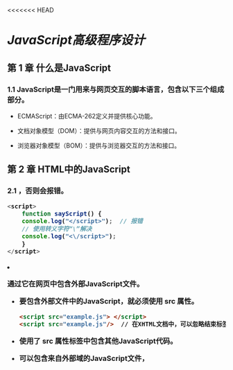 <<<<<<< HEAD
#                                   *JavaScript高级程序设计*



## 第 1 章 什么是JavaScript

### 1.1 JavaScript是一门用来与网页交互的脚本语言，包含以下三个组成部分。

- ECMAScript：由ECMA-262定义并提供核心功能。

- 文档对象模型（DOM）：提供与网页内容交互的方法和接口。

- 浏览器对象模型（BOM）：提供与浏览器交互的方法和接口。

  

## 第 2 章 HTML中的JavaScript

### 2.1 <script> 元素

#### 2.2.1 <script> 元素有下列8个属性

- async ：可选。表示应该立即开始下载脚本，但不能阻止其他页面动作，比如下载资源或等待其他脚本加载。只对外部脚本文件有效。

- charset ：可选。使用 src 属性指定的代码字符集。这个属性很少使用，因为大多数浏览器不在乎它的值。

- crossorigin ：可选。配置相关请求的CORS（跨源资源共享）设置。默认不使用CORS。

  - crossorigin="anonymous" 配置文件请求不必设置凭据标志。 

  - crossorigin="use-credentials" 设置凭据标志，意味着出站请求会包含凭据。

- defer ：可选。表示在文档解析和显示完成后再执行脚本是没有问题的。只对外部脚本文件有效。在IE7及更早的版本中，对行内脚本也可以指定这个属性。
- integrity ：可选。允许比对接收到的资源和指定的加密签名以验证子资源完整性（SRI，Subresource Intergrity）。如果接收到的资源的签名与这个属性指定的签名不匹配，则页面会报错，脚本不会执行。这个属性可以用于确保内容分发网络（CDNContent Delivery Network）不会提供恶意内容。
- language ：废弃。最初用于表示代码块中的脚本语言（如 "JavaScript" 、 "JavaScript1.2" 或 "VBScript" ）。大多数浏览器都会忽略这个属性，不应该再使用它。
- src ：可选。表示包含要执行的代码的外部文件。
- type ：可选。代替 language ，表示代码块中脚本语言的内容类型（也称MIME类型）。按照惯例，这个值始终都是 "text/javascript" ，尽管 "text/javascript" 和 "text/ecmascript" 都已经废弃了。JavaScript文件的MIME类型通常是 "application/xjavascript" ，不过给type属性这个值有可能导致脚本被忽略。在非IE的浏览器中有效的其他值还有 "application/javascript" 和 "application/ecmascript" 。如果这个值是 module ，则代码会被当成ES6模块，而且只有这时候代码中才能出现 import 和 export 关键字。

#### 2.2.2 使用 <script>的方式有两种

- 通过它直接在网页中嵌入 JavaScript代码。

  - 注意：代码中不能出现字符串</script>，否则会报错。

    ```js
    <script>
        function sayScript() {
        console.log("</script>");  // 报错
        // 使用转义字符“\”解决
        console.log("<\/script>");
        }
    </script>
    ```

- 通过它在网页中包含外部JavaScript文件。

  - 要包含外部文件中的JavaScript，就必须使用 src 属性。

    ```html
    <script src="example.js"> </script>
    <script src="example.js"/>  // 在XHTML文档中，可以忽略结束标签 
    ```

  - 使用了 src 属性<script>标签不应该再在<script>和</script>标签中包含其他JavaScript代码。

  - 可以包含来自外部域的JavaScript文件，<script> 元素的 src 属性可以是一个完整的URL，而且这个URL指向的资源可以跟包含它的HTML页面不在同一个域中。

    ```html
    <script src="http://www.somewhere.com/afile.js"> </script>
    ```

  - 在包含外部域的JavaScript文件时，要确保该域是自己所有的，或者该域是一个可信的来源。 <script> 标签的integrity 属性是防范这种问题的一个武器，但这个属性也不是所有浏览器都支持。

#### 2.2.3 推迟执行脚本

- HTML 4.01为<script>元素定义了一个叫 defer 的属性。这个属性表示脚本在执行的时候不会改变页面的结构。

- 这个脚本完全可以在整个页面解析完之后再运行。在 <script>元素上设置 defer 属性，会告诉浏览器应该立即开始下载，但执行应该推迟

- defer 属性只对外部脚本文件才有效。

- 把要推迟执行的脚本放在页面底部比较好。

- 注意：对于XHTML文档，指定 defer 属性时应该写成 defer="defer" 。

  ```html
  <script defer src="example1.js"> </script>
  ```

#### 2.2.4 defer 和 async  的异同 ？

- 同

  - 从改变脚本处 理方式上看，它们两者也都只 适用于外部脚本，都会告诉浏览器立即开始下载。

- 异

  - 标记为 async 的脚本并不保证能按照它们出现的次序执行。

  - 异步脚本不 应该在加载期间修改DOM。

  - 使用 async 也会告诉页面你不会使用 document.write，不推荐使用 这个方法。

  - 注意：对于XHTML文档，指定 async 属性时应该写成 async="async" 。

    ```html
    <script async src="example1.js"> </script>
    ```

#### 2.2.5 动态加载脚本

- 通过向DOM中动态添加 script 元素同样可以加载指定的脚本。只要创建一个 script 元素并将其添 加到DOM即可。

- 以这种方式创建的<script>元素是以异步方式加载的，相当于添加了 async 属性。

- 如果要统一动态脚本的 加载行为，可以明确将其设置为同步加载：

  ```js
  let script = document.createElement('script');
  script.src = 'gibberish.js';
  script.async = false;
  document.head.appendChild(script);
  ```

- 为了保证在资源获取队列中的优先级要想让预加载器知道这些 动态请求文件的存在，可以在文档头部显式声明它们：

  ```html
  <link rel="preload" href="gibberish.js">
  ```

#### 2.2.6 XHTML中的变化

- 可扩展超文本标记语言（XHTML）

- 在XHTML中使用JavaScript必须指定 type 属性且值为 text/javascript ，HTML中则可以没有这个属性。

- CDATA标记必须 使用JavaScript注释来抵消：

  ```js
  <script type="text/javascript">
  //<![CDATA[
  	function compare(a, b) {
  	}
  //]]> 
  </script>
  ```



## 第 4 章 变量、作用域与内存

### 4.1 原始值与引用值

#### 4.4.1 ECMAScript变量可以包含两种不同类型的数据：

- 原始值：就是最简单的数据。
  -  6种：Undefined 、 Null 、 Boolean 、 Number 、 String 和 Symbol。
  -  保存原始值的变量是按值访问的，我们操作的就是存储在变量中的实际值。
- 引用值：则是由多个值构成的对象。
  - 引用值是保存在内存中的对象。在操作对象时，实际上操作的是对该对象的引用而非实际的对象本身。为此，保存引用值的变量是按引用访问的。

#### 4.4.2 动态属性
=======
### 第 4 章 变量、作用域与内存

#### 4.1 原始值与引用值

##### 4.4.1 ECMAScript变量可以包含两种不同类型的数据：

- 原始值：就是最简单的数据。
  -  6种：Undefined 、 Null 、 Boolean 、 Number 、 String 和 Symbol。
  - 保存原始值的变量是按值访问的，我们操作的就是存储在变量中的实际值。
- 引用值：则是由多个值构成的对象。
  - 引用值是保存在内存中的对象。在操作对象时，实际上操作的是对该对象的引用而非实际的对象本身。为此，保存引用值的变量是按引用访问的。

##### 4.4.2 动态属性
>>>>>>> 670b6fd89c1a35acbc713dd72a01b17a6a16878a

- 原始值不能有属性，尽管尝试给原始值添加属性不会报错。

  ```js
  let name = "Nicholas";
<<<<<<< HEAD
  name.age = 27; 
=======
  name.age = 27;
  ```
>>>>>>> 670b6fd89c1a35acbc713dd72a01b17a6a16878a
  console.log(name.age); // undefined
  
  ```
  
  ```

- 只有引用值可以动态添加后面可以使用的属性，可以随时添加、修改和删除其属性和方法。



<<<<<<< HEAD
#### 4.4.3 变量声明
=======
##### 4.4.3 变量声明
>>>>>>> 670b6fd89c1a35acbc713dd72a01b17a6a16878a

- 使用 var 的函数作用域声明
  - var 声明会被拿到函数或全局作用域的顶部，位于作用域中所 有代码之前。
- 使用 let 的块级作用域声明
  - 作用域是块级的，块级作用域由最近的一对包含花括号 {} 界定。
  - 存在“暂时 性死区”，不能在声明之前使 用 let 变量。
  - let 与 var 的另一个不同之处是在同一作用域内不能声明两次。重复的 var 声明会被忽略，而重复的 let 声明会抛出 SyntaxError 。

- 使用 const 的常量声明 
  - 使用 const 声 明的变量必须同时初始化为某个值。一经声明，在其生命周期的 任何时候都不能再重新赋予新值。
  - const 声明只应用到顶级原语或者对象。换句话说，赋值为对 象的 const 变量不能再被重新赋值为其他引用值，但对象的键 则不受限制。
  - 如果想让整个对象都不能修改，可以使用 Object.freeze() ，这样再给属性赋值时虽然不会报错，但会静默失败

<<<<<<< HEAD


## 第 5 章 基本引用类型

### 5.1 Date

- 要创建日期对象，就使用 new 操作符来调用 Date 构造函数

  ```js
  let now = new Date();
  ```

- 在不给 Date 构造函数传参数的情况下，创建的对象将保存当前日期 和时间。

#### 5.1.1 Date.parse() 

- Date.parse() 方法接收一个表示日期的字符串参数，尝试将这个字 符串转换为表示该日期的毫秒数。

  ```js
  let someDate = new Date(Date.parse("May 23, 2019"));
  let someDate = new Date("May 23, 2019"); 
  ```

#### 5.1.2 Date.UTC()

- Date.UTC() 方法也返回日期的毫秒表示，但使用的是跟 Date.parse() 不同的信息来生成这个值

  ```js
  // GMT时间2000年1月1日零点
  let y2k = new Date(Date.UTC(2000, 0));
  // GMT时间2005年5月5日下午5点55分55秒
  let allFives = new Date(Date.UTC(2005, 4, 5, 17, 55,
  55));
  ```

#### 5.1.3 继承的方法

-  toLocaleString()
   -  返回与浏览器 运行的本地环境一致的日期和时间。

-  toString()
   - 通常返回带时区信息的日期和时间，而时间也 是以24小时制（0~23）表示的。

-  valueOf()
   - 不返回字符串，这个方法被重 写后返回的是日期的毫秒表示。

#### 5.1.4 日期格式化方法

- toDateString() 显示日期中的周几、月、日、年（格式特定于实 现）；
- toTimeString() 显示日期中的时、分、秒和时区（格式特定于实 现）；
- toLocaleDateString() 显示日期中的周几、月、日、年（格式特 定于实现和地区）；
- toLocaleTimeString() 显示日期中的时、分、秒（格式特定于实 现）；
- toUTCString() 显示完整的UTC日期（格式特定于实现）。

### 5.2 RegExp

```js
let expression = /pattern/flags;
```

#### 5.2.1 匹配

- g ：全局模式，表示查找字符串的全部内容，而不是找到第一个匹配 的内容就结束。
- i ：不区分大小写，表示在查找匹配时忽略 pattern 和字符串的大 小写。
- m ：多行模式，表示查找到一行文本末尾时会继续查找。
- y ：粘附模式，表示只查找从 lastIndex 开始及之后的字符串。
- u ：Unicode模式，启用Unicode匹配。
- s ： dotAll 模式，表示元字符 . 匹配任何字符（包括 \n 或 \r ）。

#### 5.2.2 RegExp 实例方法

- exec()：主要用于配合捕获组使用
- test()：接收一个字符串参数，如果输 入的文本与模式匹配，则参数返回 true ，否则返回 false 。

### 5.3 原始值包装类型

#### 5.3.1 三种特殊的引用类型

- Boolean 
  - 对应布尔值的引用类型。就使用 Boolean 构造函数并传入 true 或 false 
- Number
  - 对应数值的引用类型。要创建一个 Number 对象，就使 用 Number 构造函数并传入一个数值
- String
  - 是对应字符串的引用类型。要创建一个 String 对象，使 用 String 构造函数并传入一个数值

### 5.4 单例内置对象

- Global
  -  Global 对象为一种兜底对象，它所针对的是不属于 任何对象的属性和方法。

- Math
  - 作为保存数学公式、信息和计算的地 方。 



## 第 6 章 集合引用类型

### Object

#### 1、创建 Object 的实例有两种方式？

```js
// 1.使用 new 操作符 和 Object 构造函数
let person = new Object();
person.name = "Kobe";
person.age = 40;

// 2.使用对象字面量 
let person = {
    name: "Kobe",
    age: 40,
    6: true
};

let person = {}; // 与new Object()相同
person.name = "Nicholas";
person.age = 29;
```

#### 2、获取属性

```js
// 点语法是首选的属性存取方式，除非访问属性时必须使用变量。
// 可以使用中括号来存取属性，在使用中括号时，要在括号内使用属性名的字符串形式
console.log(person["name"]); 	// "Kobe"
console.log(person.name); 	// "Kobe"
// 使用中括号的主要优势就是可以通过变量访问属性
let propertyName = "name";
console.log(person[propertyName]); // "Kobe"
// 如果属性名中包含可能会导致语法错误的字符，或者包含关键字/保留字时，也可以使用中括号语法
// 属性名中是可以包含非字母数字字符的，这时候只要用中括号语法存取它们就可以
person["first name"] = "Nicholas";
```

### Array

#### 1、创建数组

```js
// 1.使用 Array 构造函数，也可以省略 new 操作符
let arr = new Array()
let arr = Array()
// 创建一个初始 length 为20的数组：
let arr = new Array(20)
// 创建一个包含3个字符串值的数组：
let names = new Array('Kobe', 'James', 'YaoMing')

// 2.使用数组字面量
// 数组字面量是在中括号中包含以逗号分隔的元素列表
let names = []
// 创建一个包含3个元素的数组
let names = ['Kobe', 'James', 'YaoMing'];
```

#### 2、Array 构造函数还有两个ES6新增的用于创建数组的静态方法

- #### Array.from()

  ```js
  // 第一个参数是一个类数组对象，即任何可迭代的结构，或者有一个 length 属性和可索引元素的结构。
  // 字符串会被拆分为单字符数组
  console.log(Array.from("Kobe");  // ['K', 'o', 'b', 'e']
  // 可以使用from()将集合和映射转换为一个新数组
  // Array.from()对现有数组执行浅复制
  const a1 = [1, 2, 3, 4];
  const a2 = Array.from(a1);
  console.log(a2); // [1, 2, 3, 4]
  // 可以使用任何可迭代对象
  // arguments对象可以被轻松地转换为数组
  function getArgsArray() {
    return Array.from(arguments);
  }
  console.log(getArgsArray(1, 2, 3, 4)); // [1, 2, 3, 4]
  // from()也能转换带有必要属性的自定义对象
  
  // Array.from() 还接收第二个可选的映射函数参数。
  // 还可以接收第三个可选参数，用于指定映射函数中this 的值。但这个重写的this 值在箭头函数中不适用。
  ```

- #### Array.of() 

  ```js
  // Array.of() 可以把一组参数转换为数组。
  // 这个方法用于替代在ES6之前常用的 Array.prototype.slice.call(arguments)
  console.log(Array.of(1, 2, 3, 4)); // [1, 2, 3, 4]
  ```

#### 3、数组空位

```js
// 可以使用一串逗号来创建空位
const options = [,,,,,]; 	// 创建包含5个元素的数组
console.log(options);	 // [, , , , ,]
```

#### 4、数组索引

```js
// 要取得或设置数组的值，需要使用中括号并提供相应值的数字索引
let colors = ["red", "blue", "green"]; 	// 定义一个字符串数组
alert(colors[0]); 	// 显示第一项
colors[2] = "black"; 	// 修改第三项
colors[3] = "brown"; 	// 添加第四项
// 数组 length 属性的独特之处在于，它不是只读的。通过修改length 属性，可以从数组末尾删除或添加元素。
colors.length = 2;
alert(colors[2]); 	// undefined
colors.length = 4;
alert(colors[3]); 	// undefined
colors[colors.length] = "black"; 	// 添加一种颜色
```

#### 5、检测数组

- #### Array.isArray()

  ```js
  if (Array.isArray(arr)){
    // 操作数组
  }
  ```

### Set

#### 1、创建

```js
// Set 可以包含任何JavaScript数据类型作为值。
// 1.使用 new 关键字和 Set 构造函数可以创建一个空集合：
const m = new Set();
// 使用数组初始化集合
const s1 = new Set(["val1", "val2", "val3"]);

// 2.使用自定义迭代器初始化集合
```

#### 2、API

- #### size

  ```js
  // 通过size 取得元素数量
  ```

- #### has()

  ```js
  // has() 查询
  const s = new Set();
  alert(s.has("Matt")); // false
  s.add("Matt")
  alert(s.has("Matt")); // true
  ```

- #### add()

  ```js
  // add() 返回集合的实例，所以可以将多个添加操作连缀起来，包括初始化：
  const s = new Set().add("val1");
  s.add("val2")
   .add("val3");
  alert(s.size); 	// 3
  ```

- #### delete() 

  ```js
  // delete() 返回一个布尔值，表示集合中是否存在要删除的值
  const s = new Set();
  s.add('foo');
  alert(s.size); // 1
  // 集合里有这个值
  alert(s.delete('foo')); // true
  // 集合里没有这个值
  alert(s.delete('foo')); // false
  ```

- #### clear()

  ```js
  // 销毁集合实例中的所有值
  const s = new Set();
  s.add("Matt")
  alert(s.has("Matt")); // true
  s.clear(); 
  alert(s.has("Matt")); // false
  alert(s.size); // 0
  ```



## 第 8 章 对象、类与面向对象编程

### 8.1 理解对象

#### 8.1.1 创建自定义对象

- ```js
  // 通常方式是创建 Object 的一个新实例，然后再给它添加属性和方法。
  let person = new Object();
  person.name = "Kobe";
  person.age = 40;
  person.sayName = function() {
  	console.log(this.name);
  };
  ```

- ```js
  // 对象字面量
  let person = {
      name: "Kobe",
      age: 40,
      sayName() {
      	console.log(this.name);
      }
  };
  
  ```

#### 8.1.2 属性分两种

- ```js
  // 数据属性
  [[Configurable]]: 表示属性是否可以通过 delete 删除并重新定义，是否可以修改它的特性，以及是否可以把它改为访问器属性。默认为 true 。
  [[Enumberable]]: 表示属性是否可以通过 for-in 循环返回。默认为 true 。
  [[Writable]]: 表示属性的值是否可以被修改。默认为 true 。
  [[Value]]: 包含属性实际的值。默认为 undefined 。
  ```

- ```js
  // 访问器属性
  [[Configurable]]: 表示属性是否可以通过 delete 删除并重新定义，是否可以修改它的特性，以及是否可以把它改为访问器属性。默认为 true 。
  [[Enumberable]]: 表示属性是否可以通过 for-in 循环返回。默认为 true 。
  [[Get]]: 获取函数，在读取属性时调用。默认值为 undefined 。
  [[Set]]: 设置函数，在写入属性时调用。默认值为 undefined 。
  ```

#### 8.1.3 Object.defineProperty() 

```js
// 这个方法接收3个参数：要给其添加属性的对象、属性的名称和一个描述符对象。
// 描述符对象上的属性可以包含： configurable 、enumerable 、 writable 和 value ，跟相关特性的名称一一对应。
let person = {};
Object.defineProperty(person, "name", {
  writable: false,
  value: "Nicholas",
});
console.log(person.name); // "Nicholas"
person.name = "Greg";
console.log(person.name); // "Nicholas"

// 访问器属性是不能直接定义的，必须使用 Object.defineProperty() 。
//  year_ 中的下划线常用来表示该属性并不希望在对象方法的外部被访问。
let book = {
  year_: 2017,
  edition: 1,
};
Object.defineProperty(book, "year", {
  get() {
    return this.year_;
  },
  set(newValue) {
    if (newValue > 2017) {
      this.year_ = newValue;
      this.edition += newValue - 2017;
    }
  },
});
book.year = 2018;
console.log(book.edition); // 2

// 在一个对象上同时定义多个属性
let book = {};
Object.defineProperties(book, {
  year_: {
    value: 2017,
  },
  edition: {
    value: 1,
  },
    
  year: {
    get() {
      return this.year_;
    },
    set(newValue) {
      if (newValue > 2017) {
        this.year_ = newValue;
          this.edition += newValue - 2017;
      }
    },
  },
});
```

#### 8.1.4 Object.getOwnPropertyDescriptor() 

```js
// 读取属性的特性
// 这个方法接收两个参数：属性所在的对象和要取得其描述符的属性名。返回值是一个对象
  let book = {};
  Object.defineProperties(book, {
    year_: {
      value: 2017,
    },
    edition: {
      value: 1,
    },
    year: {
      get: function () {
        return this.year_;
      },
      set: function (newValue) {
        if (newValue > 2017) {
          this.year_ = newValue;
          this.edition += newValue - 2017;
        
      },
    },
  });

  let descriptor = Object.getOwnPropertyDescriptor(book, "year_");
  console.log(descriptor.value); // 2017
  console.log(descriptor.configurable); // false
  console.log(typeof descriptor.get); // "undefined"
  let descriptor = Object.getOwnPropertyDescriptor(book, "year");
  console.log(descriptor.value); // undefined
  console.log(descriptor.enumerable); // false
  console.log(typeof descriptor.get); // "function"
```

#### 8.1.5 Object.getOwnPropertyDescriptors()

```js
// 这个方法实际上会在每个自有属性上调用 Object.defineProperties()并在一个新对象中返回它们。
  let book = {};
  Object.defineProperties(book, {
    year_: {
      value: 2017,
    },
    edition: {
      value: 1,
    },
    year: {
      get: function () {
        return this.year_;
      },
      set: function (newValue) {
        if (newValue > 2017) {
          this.year_ = newValue;
          this.edition += newValue - 2017;
        }
      },
    },
  });
  console.log(Object.getOwnPropertyDescriptors(book));
/* {
    edition: {
        configurable: false,
        enumerable: false,
        value: 1,
        writable: false
    },
    year: {
        configurable: false,
        enumerable: false,
        get: f(),
        set: f(newValue),
    },
    year_: {
        configurable: false,
        enumerable: false,
        value: 2019,
        writable: false
    }
  } */
```

#### 8.1.6  Object.assign() => 合并对象

```js
// 这个方法接收一个目标对象和一个或多个源对象作为参数。
// 实际上对每个源对象执行的是浅复制, 浅复制意味着只会复制对象的引用。
// 不能在两个对象间转移获取函数和设置函数。
// 如果多个源对象都有相同的属性，则使用最后一个复制的值。
// Object.assign()没办法回滚已经完成的修改，因此在抛出错误之前，目标对象上已经完成的修改会继续存在。
let dest, src, result;
// 简单复制 
dest = {};
src = { id: "src" };
result = Object.assign(dest, src);
// Object.assign修改目标对象
// 也会返回修改后的目标对象
console.log(dest === result); // true
console.log(dest !== src); // true
console.log(result); // { id: src }
console.log(dest); // { id: src }

// 多个源对象
dest = {};
result = Object.assign(dest, { a: "foo" }, { b: "bar" });
console.log(result); // { a: foo, b: bar }

// 获取函数与设置函数
```

#### 8.1.7 对象标识及相等判定

```js
// 要确定NaN的相等性，必须使用极为讨厌的isNaN()
console.log(NaN === NaN); // false
console.log(isNaN(NaN)); // true
```

- #### Object.is()

  ```js
  // 必须接收两个参数
  // 正确的NaN相等判定
  console.log(Object.is(NaN, NaN)); // true
  ```

#### 8.1.8 增强对象语法

- 属性值简写

  ```js
  // 只要使用变量名（不用再写冒号）就会自动被解释为同名的属性键。如果没有找到同名变量，则会抛出 ReferenceError 。
  let name = 'Matt';
  let person = {
  	// name: name
      name
  };
  console.log(person); // { name: 'Matt' }
  ```

- 可计算属性

  ```js
  // 可以在对象字面量中完成动态属性赋值。
  // 中括号包围的对象属性键告诉运行时将其作为JavaScript表达式而不是字符串来求值。
  const nameKey = "name";
  const ageKey = "age";
  const jobKey = "job";
  let person = {
    [nameKey]: "Matt",
    [ageKey]: 27,
    [jobKey]: "Software engineer",
  };
  console.log(person); // { name: 'Matt', age:27, job: 'Software engineer' }
  ```

- 简写方法名

  ```js
  let person = {
    sayName(name) {
      console.log(&quot;My name is ${name}&quot;);
    },
  };
  person.sayName(&quot;Matt&quot;); // My name is Matt8
  ```

#### 8.1.9 对象解构

```js
// 使用与对象匹配的结构来实现对象属性赋值。
// 如果引用的属性不存在，则该变量的值就是 undefined 
let person = {
  name: 'Matt',
  age: 27
};
let { name: personName, age: personAge } = person;
// 可以让变量直接使用属性的名称，也可以在解构赋值的同时定义默认值。
let { name, age, job = 'Software engineer' } = person;
console.log(personName); // Matt
console.log(personAge); // 27
console.log(name); // Matt
console.log(age); // 27
console.log(job); // Software engineer
```

- 嵌套解构
- 部分解构
- 参数上下文匹配

### 8.2 创建对象

#### 8.2.1 原型模式

```js
// 每个函数都会创建一个 prototype 属性，这个属性是一个对象，包含应该由特定引用类型的实例共享的属性和方法。
```

#### 8.2.2  原型和 in 操作符

```js
// 有两种方式使用 in 操作符：单独使用和在 for-in 循环中使用。
// 在单独使用时， in 操作符会在可以通过对象访问指定属性时返回 true ，无论该属性是在实例上还是在原型上。
// 在 for-in 循环中使用 in 操作符时，可以通过对象访问且可以被枚举的属性都会返回，包括实例属性和原型属性。
```

### 8.3 继承

#### 8.3.1 原型链继承

```js
/* 原型链的基本构想: 
   每个构造函数都有一个原型对象，原型有一个属性指回构造函数，而实例有一个内部指针指向原型。如果原型是另一个类型的实例呢？那就意味着这个原型本身有一个内部指针指向另一个原型，相应地另一个原型也有一个指针指向另一个构造函数。这样就在实例和原型之间构造了一条原型链。这就是原型链的基本构想。*/

  function SuperType() {
    this.property = true;
  }
  SuperType.prototype.getSuperValue = function () {
    return this.property;
  };
  function SubType() {
    this.subproperty = false;
  }
  // 继承SuperType
  SubType.prototype = new SuperType();
  SubType.prototype.getSubValue = function () {
    return this.subproperty;
  };
  let instance = new SubType();
  console.log(instance.getSuperValue()); // true
```

- 默认原型

  ```js
  // 所有引用类型都继承自 Object , 
  // 任何函数的默认原型都是一个 Object 的实例，这意味着这个实例有一个内部指针指向 Object.prototype
  ```

- 原型与继承关系

  ```js
  // 原型与实例的关系可以通过两种方式来确定: 
  // 第一种方式是使用instanceof 操作符，如果一个实例的原型链中出现过相应的构造函数, 则 instanceof 返回 true 。
  console.log(instance instanceof Object);   // true
  
  // 第二种方式是使用 isPrototypeOf() 方法。只要原型链中包含这个原型，这个方法就返回 true 。
  console.log(Object.prototype.isPrototypeOf(instance));    // true
  ```

#### 8.3.2 盗用构造函数

```js
// 可以使用 apply() 和 call() 方法以新创建的对象为上下文执行构造函数。
  function SuperType() {
    this.colors = ["red", "blue", "green"];
  }
  function SubType() {
    // 继承SuperType
    SuperType.call(this);
  }
  let instance1 = new SubType();
  instance1.colors.push("black");
  console.log(instance1.colors); //
  ("red,blue,green,black");
  let instance2 = new SubType();
  console.log(instance2.colors); //
  ("red,blue,green");
```

#### 8.3.3 组合继承

```js
// 组合继承（有时候也叫伪经典继承）综合了原型链和盗用构造函数，将两者的优点集中了起来。
// 基本的思路是使用原型链继承原型上的属性和方法，而通过盗用构造函数继承实例属性。这样既可以把方法定义在原型上以实现重用，又可以让每个实例都有自己的属性。
  function SuperType(name) {
    this.name = name;
    this.colors = ["red", "blue", "green"];
  }
  SuperType.prototype.sayName = function () {
    console.log(this.name);
  };
  function SubType(name, age) {
    // 继承属性
    SuperType.call(this, name);
    this.age = age;
  }
  // 继承方法
  SubType.prototype = new SuperType();
  SubType.prototype.sayAge = function () {
    console.log(this.age);
  };
  let instance1 = new SubType("Nicholas", 29);
  instance1.colors.push("black");
  console.log(instance1.colors); //
  ("red,blue,green,black");
  instance1.sayName(); // "Nicholas";
  instance1.sayAge(); // 29
  let instance2 = new SubType("Greg", 27);
  console.log(instance2.colors); //
  ("red,blue,green");
  instance2.sayName(); // "Greg";
  instance2.sayAge(); // 27
```

#### 8.3.4 原型式继承

```js
// 原型式继承非常适合不需要单独创建构造函数，但仍然需要在对象间共享信息的场合。但要记住，属性中包含的引用值始终会在相关对象间共享，跟使用原型模式是一样的。
  let person = {
    name: "Nicholas",
    friends: ["Shelby", "Court", "Van"],
  };
  let anotherPerson = object(person);
  anotherPerson.name = "Greg";
  anotherPerson.friends.push("Rob");
  let yetAnotherPerson = object(person);
  yetAnotherPerson.name = "Linda";
  yetAnotherPerson.friends.push("Barbie");
  console.log(person.friends); //
  ("Shelby,Court,Van,Rob,Barbie");
```

#### 8.3.5  寄生式继承

```js
// 创建一个实现继承的函数，以某种方式增强对象，然后返回这个对象。
// 同样适合主要关注对象，而不在乎类型和构造函数的场景。
// 通过寄生式继承给对象添加函数会导致函数难以重用，与构造函数模式类似。

  function createAnother(original) {
    // 通过调用函数创建一个新对象;
    let clone = object(original);
    clone.sayHi = function () {
      // 以某种方式增强这个对象;
      console.log("hi");
    };
    return clone; // 返回这个对象
  }

```

#### 8.3.6 寄生式组合继承

```js
// 寄生式组合继承通过盗用构造函数继承属性，但使用混合式原型链继承方法。
// 基本思路: 不通过调用父类构造函数给子类原型赋值，而是取得父类原型的一个副本。就是使用寄生式继承来继承父类原型，然后将返回的新对象赋值给子类原型。
// 最主要的效率问题就是父类构造函数始终会被调用两次：一次在是创建子类原型时调用，另一次是在子类构造函数中调用。
// 寄生式组合继承可以算是引用类型继承的最佳模式。
  function inheritPrototype(subType, superType) {
    let prototype = object(superType.prototype);
    // 创建对象
    prototype.constructor = subType;
    // 增强对象
    subType.prototype = prototype;
    // 赋值对象
  }
```

### 8.4 类

#### 8.4.1 定义类

- 两种主要方式：

```js
// 类声明
class Person {}
// 类表达式
const Animal = class {};
```

#### 8.4.2 与函数表达式的异同

- 同：被求值前也不能引用。
- 异：
  - 虽然函数声明可以提升，但类定义不能。
  - 函数受函数作用域限制，而类受块作用域限制。

#### 8.4.3 类的构成

```js
// 类可以包含构造函数方法、实例方法、获取函数、设置函数和静态类方法，但这些都不是必需的。空的类定义照样有效。
// 默认情况下，类定义中的代码都在严格模式下执行。	
// 首字母要大写
// 类表达式的名称是可选的。在把类表达式赋值给变量后，可以通过 name 属性取得类表达式的名称字符串。但不能在类表达式作用域外部访问这个标识符。

// 空类定义，有效
class Foo {}
// 有构造函数的类，有效
class Bar {
  constructor() {}
}
// 有获取函数的类，有效
class Baz {
  get myBaz() {}
}
// 有静态方法的类，有效
class Qux {
  static myQux() {}
}	
```

#### 8.4.4 类构造函数

```js
// constructor 关键字用于在类定义块内部创建类的构造函数。
// 构造函数的定义不是必需的，不定义构造函数相当于将构造函数定义为空函数。
// 类构造函数与构造函数的主要区别是：调用类构造函数必须使用 new 操作符。而普通构造函数如果不使用 new 调用，那么就会以全局的this （通常是 window ）作为内部对象。调用类构造函数时如果忘了使用 new 则会抛出错误。
```

#### 8.4.5 静态类方法

```js
// 可以在类上定义静态方法。这些方法通常用于执行不特定于实例的操作，也不要求存在类的实例。与原型成员类似，每个类上只能有一个静态成员。
// 静态类成员在类定义中使用 static 关键字作为前缀。在静态成员中， this 引用类自身。
```



## 第 9 章 代理与反射

### 9.1 代理基础

#### 9.1.1 代理的创建

```js
// 代理是使用 Proxy 构造函数创建的。
// 这个构造函数接收两个参数：目标对象和处理程序对象。缺少其中任何一个参数都会抛出TypeError 。
const target = {
  id: "target",
};
const handler = {};
const proxy = new Proxy(target, handler);
// id属性会访问同一个值
console.log(target.id); // target
console.log(proxy.id); // target
// 给目标属性赋值会反映在两个对象上
// 因为两个对象访问的是同一个值
target.id = "foo";
console.log(target.id); // foo
console.log(proxy.id); // foo
// 给代理属性赋值会反映在两个对象上
// 因为这个赋值会转移到目标对象
proxy.id = "bar";
console.log(target.id); // bar
console.log(proxy.id); // bar
// hasOwnProperty()方法在两个地方
// 都会应用到目标对象
console.log(target.hasOwnProperty("id")); //
true;
console.log(proxy.hasOwnProperty("id")); //
true;
// Proxy.prototype是undefined
// 因此不能使用instanceof操作符
console.log(target instanceof Proxy); // 报错
console.log(proxy instanceof Proxy); // 报错
// 严格相等可以用来区分代理和目标
console.log(target === proxy); // false
```

#### 9.1.2 定义捕获器

```js
// 捕获器就是在处理程序对象中定义的“基本操作的拦截器”。
const target = {
  foo: "bar",
};
const handler = {
  // 捕获器在处理程序对象中以方法名为键
  get() {
    return "handler override";
  },
};
const proxy = new Proxy(target, handler);
console.log(target.foo); // bar
console.log(proxy.foo); // handler override
console.log(target["foo"]); // bar
console.log(proxy["foo"]); // handler override
console.log(Object.create(target)["foo"]); // bar
console.log(Object.create(proxy)["foo"]); // handler override
```

#### 9.1.3 捕获器参数和反射API

```js
// 所有捕获器都可以访问相应的参数，基于这些参数可以重建被捕获方法的原始行为。
// 如：get() 捕获器会接收到目标对象、要查询的属性和代理对象三个参数。
const target = {
  foo: "bar",
};
const handler = {
  get(trapTarget, property, receiver) {
    return trapTarget[property];
	// return Reflect.get(...arguments);
  },
};
const proxy = new Proxy(target, handler);
console.log(proxy.foo); // bar
console.log(target.foo); // bar

// 也可以通过调用全局 Reflect 对象上（封装了原始行为）的同名方法来轻松重建。
const target = {
  foo: "bar",
};
const handler = {
  get: Reflect.get,
};
const proxy = new Proxy(target, handler);
console.log(proxy.foo); // bar
console.log(target.foo); // bar

// 创建一个可以捕获所有方法，然后将每个方法转发给对应反射API的空代理，那么甚至不需要定义处理程序对象
const target = {
foo: 'bar'
};
const proxy = new Proxy(target, Reflect);
console.log(proxy.foo); // bar
console.log(target.foo); // bar
```

#### 9.1.4 捕获器不变式

```js
// 每个捕获的方法都知道目标对象上下文、捕获函数签名，而捕获处理程序的行为必须遵循“捕获器不变式”。
// 捕获器不变式因方法不同而异，但通常都会防止捕获器定义出现过于反常的行为。
// 如果目标对象有一个不可配置且不可写的数据属性，那么在捕获器返回一个与该属性不同的值时，会抛出 TypeError。 
```

#### 9.1.5 可撤销代理

```js
// Prevocable() 方法，这个方法支持撤销代理对象与目标对象的关联。
// 撤销代理的操作是不可逆的。
// 撤销代理之后再调用代理会抛出 TypeError 。
const target = {
  foo: "bar",
};
const handler = {
  get() {
    return "intercepted";
  },
};
const { proxy, revoke } = Proxy.revocable(target, handler);
console.log(proxy.foo); // intercepted
console.log(target.foo); // bar
revoke();
console.log(proxy.foo); // TypeError
```

#### 9.1.6 实用反射API

```js
// 在定义新属性时如果发生问题，Reflect.defineProperty() 会返回 false ，而不是抛出错误。
```

- ##### 状态标记

  ```js
  Reflect.defineProperty()
  Reflect.preventExtensions()
  Reflect.setPrototypeOf()
  Reflect.set()
  Reflect.deleteProperty()
  ```

- ##### 用一等函数替代操作符

  ```js
  Reflect.get() ：可以替代对象属性访问操作符。
  Reflect.set() ：可以替代 = 赋值操作符。
  Reflect.has() ：可以替代 in 操作符或 with() 。
  Reflect.deleteProperty() ：可以替代 delete 操
  作符。
  Reflect.construct() ：可以替代 new 操作符。
  ```

### 9.2 代理捕获器与反射方法

- #### get()

  ```js
  // get() 捕获器会在获取属性值的操作中被调用。
  // 对应的反射API方法为 Reflect.get() 。
  const myTarget = {};
  const proxy = new Proxy(myTarget, {
    get(target, property, receiver) {
      console.log('get()');
      return Reflect.get(...arguments)
    }
  });
  proxy.foo;  // get()
  ```

- #### set()

  ```js
  // set() 捕获器会在设置属性值的操作中被调用。
  // 对应的反射API方法为 Reflect.set() 。
  const myTarget = {};
  const proxy = new Proxy(myTarget, {
    set(target, property, value, receiver) {
      console.log('set()');
      return Reflect.set(...arguments)
    }
  });
  proxy.foo = 'bar';
  // set()
  ```

- #### has()

  ```js
  // has() 捕获器会在 in 操作符中被调用。
  // 对应的反射API方法为 Reflect.has() 。
  const myTarget = {};
  const proxy = new Proxy(myTarget, {
    has(target, property) {
      console.log('has()');
      return Reflect.has(...arguments)
    }
  });
  'foo' in proxy;
  // has()
  ```

- #### defineProperty()

  ```js
  // defineProperty() 捕获器会在Object.defineProperty() 中被调用。
  // 对应的反射API方法为Reflect.defineProperty() 。
  const myTarget = {};
  const proxy = new Proxy(myTarget, {
    defineProperty(target, property, descriptor) {
      console.log('defineProperty()');
      return Reflect.defineProperty(...arguments)
    }
  });
  Object.defineProperty(proxy, 'foo', { value: 'bar' });
  // defineProperty()
  ```

- #### getOwnPropertyDescriptor()

  ```js
  // getOwnPropertyDescriptor() 捕获器会在Object.getOwnPropertyDescriptor() 中被调用。
  // 对应的反射API方法为 Reflect.getOwnPropertyDescriptor() 。
  const myTarget = {};
  const proxy = new Proxy(myTarget, {
    getOwnPropertyDescriptor(target, property) {
      console.log('getOwnPropertyDescriptor()');
      return Reflect.getOwnPropertyDescriptor(...arguments)
    }
  });
  Object.getOwnPropertyDescriptor(proxy, 'foo');
  // getOwnPropertyDescriptor()
  ```

- #### deleteProperty()

  ```js
  // deleteProperty() 捕获器会在 delete 操作符中被调用。
  // 对应的反射API方法为 Reflect.deleteProperty() 。
  const myTarget = {};
  const proxy = new Proxy(myTarget, {
    deleteProperty(target, property) {
      console.log('deleteProperty()');
      return Reflect.deleteProperty(...arguments)
    }
  });
  delete proxy.foo
  // deleteProperty()
  ```

- #### ownKeys()

  ```js
  // ownKeys() 捕获器会在 Object.keys() 及类似方法中被调用。
  // 对应的反射API方法为 Reflect.ownKeys() 。
  const myTarget = {};
  const proxy = new Proxy(myTarget, {
    ownKeys(target) {
      console.log('ownKeys()');
      return Reflect.ownKeys(...arguments)
    }
  });
  Object.keys(proxy);
  // ownKeys()
  ```

- #### getPrototypeOf()

  ```js
  // getPrototypeOf() 捕获器会在Object.getPrototypeOf() 中被调用。
  // 对应的反射API方法为Reflect.getPrototypeOf() 。
  const myTarget = {};
  const proxy = new Proxy(myTarget, {
    getPrototypeOf(target) {
      console.log('getPrototypeOf()');
      return Reflect.getPrototypeOf(...arguments)
    }
  });
  Object.getPrototypeOf(proxy);
  // getPrototypeOf()
  ```

- #### setPrototypeOf()

  ```js
  // setPrototypeOf() 捕获器会在Object.setPrototypeOf() 中被调用。
  // 对应的反射API方法为Reflect.setPrototypeOf() 。
  const myTarget = {};
  const proxy = new Proxy(myTarget, {
    setPrototypeOf(target, prototype) {
      console.log('setPrototypeOf()');
      return Reflect.setPrototypeOf(...arguments)
    }
  });
  Object.setPrototypeOf(proxy, Object);
  // setPrototypeOf()
  ```

- #### isExtensible()

  ```js
  // isExtensible() 捕获器会在 Object.isExtensible()中被调用。
  // 对应的反射API方法为 Reflect.isExtensible() 。
  const myTarget = {};
  const proxy = new Proxy(myTarget, {
    isExtensible(target) {
      console.log('isExtensible()');
      return Reflect.isExtensible(...arguments)
    }
  });
  Object.isExtensible(proxy);
  // isExtensible()
  ```

- #### preventExtensions()

  ```js
  // preventExtensions() 捕获器会在Object.preventExtensions() 中被调用。
  // 对应的反射API方法为 Reflect.preventExtensions() 。
  const myTarget = {};
  const proxy = new Proxy(myTarget, {
    preventExtensions(target) {
      console.log('preventExtensions()');
      return Reflect.preventExtensions(...arguments)
    }
  });
  Object.preventExtensions(proxy);
  // preventExtensions()
  ```

- #### apply()

  ```js
  // apply() 捕获器会在调用函数时中被调用。对应的反射API方法为 Reflect.apply() 。
  const myTarget = () => {};
  const proxy = new Proxy(myTarget, {
    apply(target, thisArg, ...argumentsList) {
      console.log('apply()');
      return Reflect.apply(...arguments)
    }
  });
  proxy();
  // apply()
  ```

- #### construct()

  ```js
  // construct() 捕获器会在 new 操作符中被调用。
  // 对应的反射API方法为 Reflect.construct() 。
  const myTarget = function() {};
  const proxy = new Proxy(myTarget, {
    construct(target, argumentsList, newTarget) {
      console.log('construct()');
      return Reflect.construct(...arguments)
    }
  });
  new proxy;
  // construct()
  ```

### 9.3 代理模式

```js
// 1.跟踪属性访问
// 2.隐藏属性
// 3.属性验证
// 4.函数与构造函数参数验证
// 5.数据绑定与可观察对象
```



## 第 11 章 期约与异步函数

### 11.1 Promise

- ```js
  // Promise ，可以通过 new 操作符来实例化。
  /* 三种状态，而且是不可逆的。
     1.待定（pending）
     2.兑现（fulfilled，有时候也称为“解决”，resolved）
     3.拒绝（rejected）*/
  ```

- ```js
  /* 控制期约状态的转换是通过调用它的两个函数参数实现的。这两个函数参数通常都命名为 resolve() 和 reject() 。
     调用 resolve() 会把状态切换为兑现，调用 reject() 会把状态切换为拒绝。
     另外，调用 reject() 也会抛出错误。*/
  ```

  - ####  Promise.resolve()

    ```js
    // 通过调用 Promise.resolve() 静态方法，可以实例化一个解决的期约。
    let p1 = new Promise((resolve, reject) => resolve());
    let p2 = Promise.resolve();
    ```

  - #### Promise.reject()

    ```js
    // Promise.reject() 会实例化一个拒绝的期约并抛出一个异步错误（这个错误不能通过try / catch 捕获，而只能通过拒绝处理程序捕获）。
    let p1 = new Promise((resolve, reject) => reject());
    let p2 = Promise.reject();
    ```

- ```js
  // 同步/异步执行的二元性
  try {
    throw new Error("foo");
  } catch (e) {
    console.log(e); // Error: foo
  }
  try {
    Promise.reject(new Error("bar"));
  } catch (e) {
    console.log(e);
  }
  // Uncaught (in promise) Error: bar
  ```

- #### Promise.prototype.then()

  ```js
  // Promise.prototype.then() 是为期约实例添加处理程序的主要方法。
  // 这个 then() 方法接收最多两个参数：onResolved 处理程序和 onRejected 处理程序。
  // 这两个参数都是可选的，如果提供的话，则会在期约分别进入“兑现”和“拒绝”状态时执行。
    function onResolved(id) {
      setTimeout(console.log, 0, id, "resolved");
    }
    function onRejected(id) {
      setTimeout(console.log, 0, id, "rejected");
    }
    let p1 = new Promise((resolve, reject) => setTimeout(resolve, 3000));
    let p2 = new Promise((resolve, reject) => setTimeout(reject, 3000));
    p1.then(
      () => onResolved("p1"),
      () => onRejected("p1")
    );
    p2.then(
      () => onResolved("p2"),
      () => onRejected("p2")
    );
  ```

- #### Promise.prototype.catch()

  ```js
  // Promise.prototype.catch() 方法用于给期约添加拒绝处理程序。
  // 这个方法只接收一个参数： onRejected 处理程序。调用它就相当于调用Promise.prototype.then(null, onRejected) 。
    let p = Promise.reject();
    let onRejected = function (e) {
      setTimeout(console.log, 0, "rejected");
    };
    // 这两种添加拒绝处理程序的方式是一样的：
    p.then(null, onRejected); // rejected
    p.catch(onRejected); // rejected
    //（3秒后）
    // p1 resolved
    // p2 rejected
  ```

- ####  Promise.prototype.finally()

  ```js
  // Promise.prototype.finally() 方法用于给期约添加onFinally处理程序，这个处理程序在期约转换为解决或拒绝状态时都会执行。
  // 但 onFinally 处理程序没有办法知道期约的状态是解决还是拒绝，所以这个方法主要用于添加清理代码。
    let p1 = Promise.resolve();
    let p2 = Promise.reject();
    let onFinally = function () {
      setTimeout(console.log, 0, "Finally!");
    };
    p1.finally(onFinally); // Finally
    p2.finally(onFinally); // Finally
  ```

- ```js
  // Promise类提供两个将多个期约实例组合成一个期约的静态方法： Promise.all() 和 Promise.race() 。
  ```

  - #### Promise.all()

    ```js
    // Promise.all() 静态方法创建的期约会在一组期约全部解决之后再解决。这个静态方法接收一个可迭代对象，返回一个新期约：
    let p1 = Promise.all([Promise.resolve(), Promise.resolve()]);
    // 可迭代对象中的元素会通过Promise.resolve()转换为期约
    let p2 = Promise.all([3, 4]);
    // 空的可迭代对象等价于Promise.resolve()
    let p3 = Promise.all([]);
    // 无效的语法
    let p4 = Promise.all();
    // TypeError: cannot read Symbol.iterator of undefined
    
    // 合成的期约只会在每个包含的期约都解决之后才解决
    // 如果至少有一个包含的期约待定，则合成的期约也会待定。如果有一个包含的期约拒绝，则合成的期约也会拒绝
    // 如果所有期约都成功解决，则合成期约的解决值就是所有包含期约解决值的数组，按照迭代器顺序
    ```

  - #### Promise.race()

    ```js
    // Promise.race() 静态方法返回一个包装期约，是一组集合中最先解决或拒绝的期约的镜像。这个方法接收一个可迭代对象，返回一个新期约：
    let p1 = Promise.race([Promise.resolve(), Promise.resolve()]);
    // 可迭代对象中的元素会通过Promise.resolve()转换为期约
    let p2 = Promise.race([3, 4]);
    // 空的可迭代对象等价于new Promise(() => {})
    let p3 = Promise.race([]);
    // 无效的语法
    let p4 = Promise.race();
    // TypeError: cannot read Symbol.iterator of undefined
    
    // Promise.race() 不会对解决或拒绝的期约区别对待。无论是解决还是拒绝，只要是第一个落定的期约，Promise.race() 就会包装其解决值或拒绝理由并返回新期约
    ```

### 11.2 async/await

- ```js
  // async/await是ES8规范新增的。这个特性从行为和语法上都增强了JavaScript，让以同步方式写的代码能够异步执行。
  ```

  - #### async

    ```js
    // async 关键字用于声明异步函数。这个关键字可以用在函数声明、函数表达式、箭头函数和方法上：
    async function foo() {}
    let bar = async function () {};
    let baz = async () => {};
    class Qux {
      async qux() {}
    }
    
    // 异步函数如果使用 return 关键字返回了值（如果没有return 则会返回 undefined ），这个值会被Promise.resolve() 包装成一个期约对象。异步函数始终返回期约对象。在函数外部调用这个函数可以得到它返回的期约：
    // 与在期约处理程序中一样，在异步函数中抛出错误会返回拒绝的期约
    async function foo() {
      console.log(1);
      return 3;
    }
    // 给返回的期约添加一个解决处理程序
    foo().then(console.log);
    console.log(2);
    // 1
    // 2
    // 3
    ```

  - #### await

    ```JS
    // 使用 await 关键字可以暂停异步函数代码的执行，等待期约解决。
    // 它可以单独使用，也可以在表达式中使用
    let p = new Promise((resolve, reject) => setTimeout(resolve, 1000, 3));
    p.then((x) => console.log(x)); // 3
    
    // 单独的 Promise.reject() 不会被异步函数捕获，而会抛出未捕获错误。不过，对拒绝的期约使用await 则会释放（unwrap）错误值（将拒绝期约返回）
    async function foo() {
      console.log(1);
      await Promise.reject(3);
      console.log(4); // 这行代码不会执行
    }
    // 给返回的期约添加一个拒绝处理程序
    foo().catch(console.log);
    console.log(2);
    // 1
    // 2
    // 3
    ```

    - ##### await 的限制

      ```JS
      /* 1.await 关键字必须在异步函数中使用，不能在顶级上下文如<script> 标签或模块中使用。不过，定义并立即调用异步函数是没问题的。
         2.await 关键字也只能直接出现在异步函数的定义中。在同步函数内部使用await 会抛出 SyntaxError 。*/
      ```

  - #### async/await

    ```JS
    async function foo() {
      let p = new Promise((resolve, reject) => setTimeout(resolve, 1000, 3));
      console.log(await p);
    }
    foo();
    // 3
    ```

    

### 11.2 异步函数策略

- #### 实现 sleep()

  ```JS
    async function sleep(delay) {
      return new Promise((resolve) => setTimeout(resolve, delay));
    }
    async function foo() {
      const t0 = Date.now();
      await sleep(1500); // 暂停约1500毫秒
      console.log(Date.now() - t0);
    }
    foo();
    // 1502
  ```



